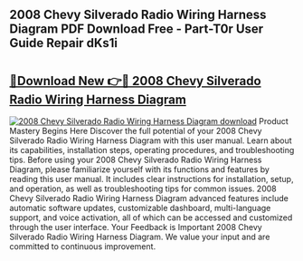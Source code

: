 ## 2008 Chevy Silverado Radio Wiring Harness Diagram PDF Download Free - Part-T0r User Guide Repair dKs1i

# <h2><a href="http://dfursv.blite.top/?on=2008+Chevy+Silverado+Radio+Wiring+Harness+Diagram">🔗Download New 👉🔴 2008 Chevy Silverado Radio Wiring Harness Diagram</a></h2>

[![2008 Chevy Silverado Radio Wiring Harness Diagram download](https://i.imgur.com/lujVjoI.png)](http://dfursv.blite.top/?on=2008+Chevy+Silverado+Radio+Wiring+Harness+Diagram)
Product Mastery Begins Here Discover the full potential of your 2008 Chevy Silverado Radio Wiring Harness Diagram with this user manual. Learn about its capabilities, installation steps, operating procedures, and troubleshooting tips. Before using your 2008 Chevy Silverado Radio Wiring Harness Diagram, please familiarize yourself with its functions and features by reading this user manual. It includes clear instructions for installation, setup, and operation, as well as troubleshooting tips for common issues. 2008 Chevy Silverado Radio Wiring Harness Diagram advanced features include automatic software updates, customizable dashboard, multi-language support, and voice activation, all of which can be accessed and customized through the user interface. Your Feedback is Important 2008 Chevy Silverado Radio Wiring Harness Diagram. We value your input and are committed to continuous improvement.
